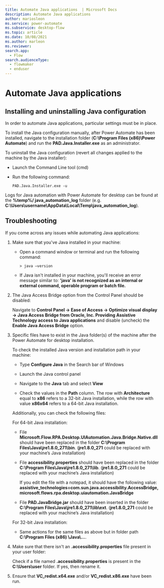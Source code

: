 ```yaml
---
title: Automate Java applications  | Microsoft Docs
description: Automate Java applications 
author: mariosleon
ms.service: power-automate
ms.subservice: desktop-flow
ms.topic: article
ms.date: 10/08/2021
ms.author: marleon
ms.reviewer:
search.app: 
  - Flow
search.audienceType: 
  - flowmaker
  - enduser
---
```

# Automate Java applications

## Installing and uninstalling Java configuration

In order to automate Java applications, particular settings must be in place. 

To install the Java configuration manually, after Power Automate has been installed, navigate to the installation folder (**C:\Program Files (x86)\Power Automate**) and run the **PAD.Java.Installer.exe** as an administrator. 

To uninstall the Java configuration (revert all changes applied to the machine by the Java installer): 

- Launch the Command Line tool (cmd) 

- Run the following command: 

  ``` CMD
  PAD.Java.Installer.exe -u 
  ```

Logs for Java automation with Power Automate for desktop can be found at the **%temp%/ java_automation_log** folder (e.g. **C:\Users\username\AppData\Local\Temp\java_automation_log**). 

## Troubleshooting 

If you come across any issues while automating Java applications:

1. Make sure that you've Java installed in your machine:

    - Open a command window or terminal and run the following command: 

      ``` CMD
      > java –version
      ```

    - If Java isn't installed in your machine, you'll receive an error message similar to: **'java' is not recognized as an internal or external command, operable program or batch file.**

1. The Java Access Bridge option from the Control Panel should be disabled: 

    Navigate to **Control Panel -> Ease of Access -> Optimize visual display -> Java Access Bridge from Oracle, Inc. Providing Assistive Technology access to Java applications** and disable (uncheck) the **Enable Java Access Bridge** option. 

1. Specific files have to exist in the Java folder(s) of the machine after the Power Automate for desktop installation.  

    To check the installed Java version and installation path in your machine: 

    - Type **Configure Java** in the Search bar of Windows 

    - Launch the Java control panel 

    - Navigate to the **Java** tab and select **View**

    - Check the values in the **Path** column. The row with **Architecture** equal to **x86** refers to a 32-bit Java installation, while the row with value **x86x64** refers to a 64-bit Java installation. 

    Additionally, you can check the following files: 

    For 64-bit Java installation: 

    - File **Microsoft.Flow.RPA.Desktop.UIAutomation.Java.Bridge.Native.dll** should have been replaced in the folder **C:\Program Files\Java\jre1.8.0_271\bin**. (**jre1.8.0_271** could be replaced with your machine’s Java installation) 

    - File **accessibility.properties** should have been replaced in the folder **C:\Program Files\Java\jre1.8.0_271\lib**. (**jre1.8.0_271** could be replaced with your machine’s Java installation) 

      If you edit the file with a notepad, it should have the following value: **assistive_technologies=com.sun.java.accessibility.AccessBridge, microsoft.flows.rpa.desktop.uiautomation.JavaBridge** 

    - File **PAD.JavaBridge.jar** should have been inserted in the folder **C:\Program Files\Java\jre1.8.0_271\lib\ext**. (**jre1.8.0_271** could be replaced with your machine’s Java installation) 

    For 32-bit Java installation: 

    - Same actions for the same files as above but in folder path **C:\Program Files (x86) \Java\…**. 

1. Make sure that there isn't an **.accessibility.properties** file present in your user folder:  

    Check if a file named **.accessibility.properties** is present in the **C:\Users\user** folder. If yes, then rename it. 

1. Ensure that **VC_redist.x64.exe** and/or **VC_redist.x86.exe** have been run.  